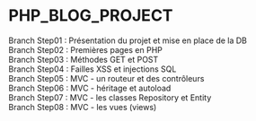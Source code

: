 # PHP_BLOG_PROJECT

Branch Step01 : Présentation du projet et mise en place de la DB    
Branch Step02 : Premières pages en PHP   
Branch Step03 : Méthodes GET et POST   
Branch Step04 : Failles XSS et injections SQL    
Branch Step05 : MVC - un routeur et des contrôleurs    
Branch Step06 : MVC - héritage et autoload   
Branch Step07 : MVC - les classes Repository et Entity    
Branch Step08 : MVC - les vues (views)     
